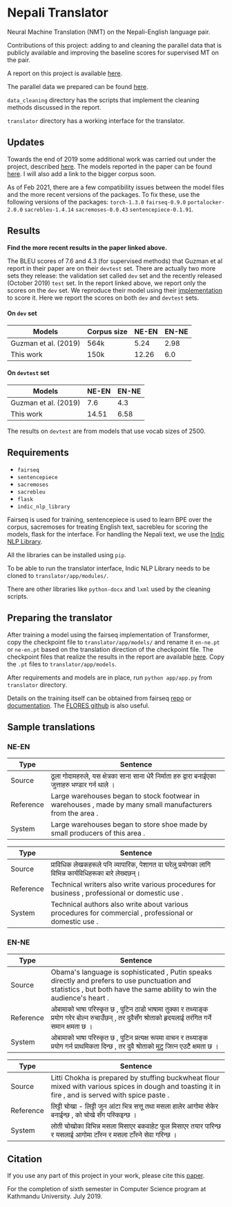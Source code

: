 # Nepali Translator

Neural Machine Translation (NMT) on the Nepali-English language pair. 

Contributions of this project: adding to and cleaning the parallel data that is publicly available and improving the baseline scores for supervised MT on the pair. 

A report on this project is available [here](https://drive.google.com/open?id=16F4e1Wr3ElosFnoVfZrEId4N0be2JPG4).

The parallel data we prepared can be found [here](https://drive.google.com/open?id=1UThfJKJFvDgTu263DNbz-WPNLqoARZ_0).

`data_cleaning` directory has the scripts that implement the cleaning methods discussed in the report.

`translator` directory has a working interface for the translator. 

## Updates

Towards the end of 2019 some additional work was carried out under the project, described [here](https://lt4all.elra.info/proceedings/lt4all2019/pdf/2019.lt4all-1.94.pdf). The models reported in the paper can be found [here](https://drive.google.com/drive/folders/1zrfYJy62LfVp5RHv81ycyMaCbk6HMLN3). I will also add a link to the bigger corpus soon.

As of Feb 2021, there are a few compatibility issues between the model files and the more recent versions of the packages. To fix these, use the following versions of the packages: `torch-1.3.0` `fairseq-0.9.0` `portalocker-2.0.0` `sacrebleu-1.4.14` `sacremoses-0.0.43` `sentencepiece-0.1.91`.


## Results

**Find the more recent results in the paper linked above.**

The BLEU scores of 7.6 and 4.3 (for supervised methods) that Guzman et al report in their paper are on their `devtest` set. There are actually two more sets they release: the validation set called `dev` set and the recently released (October 2019) `test` set. In the report linked above, we report only the scores on the `dev` set. We reproduce their model using their [implementation](https://github.com/facebookresearch/flores/) to score it. Here we report the scores on both `dev` and `devtest` sets.

#### On `dev` set
|Models   |Corpus size  |NE-EN   |EN-NE   |
|---|---|---|---|
|Guzman et al. (2019)   |564k   |5.24   |2.98   |
|This work   |150k   |12.26   |6.0   |

#### On `devtest` set
|Models   |NE-EN   |EN-NE   |
|---|---|---|
|Guzman et al. (2019)   |7.6   |4.3  |
|This work   |14.51   | 6.58 |

The results on `devtest` are from models that use vocab sizes of 2500.

## Requirements

* `fairseq`
* `sentencepiece`
* `sacremoses`
* `sacrebleu`
* `flask`
* `indic_nlp_library`

Fairseq is used for training, sentencepiece is used to learn BPE over the corpus, sacremoses for treating English text, sacrebleu for scoring the models, flask for the interface. For handling the Nepali text, we use the [Indic NLP Library](https://github.com/anoopkunchukuttan/indic_nlp_library).

All the libraries can be installed using `pip`.

To be able to run the translator interface, Indic NLP Library needs to be cloned to `translator/app/modules/`.

There are other libraries like `python-docx` and `lxml` used by the cleaning scripts.

## Preparing the translator
After training a model using the fairseq implementation of Transformer, copy the checkpoint file to `translator/app/models/` and rename it `en-ne.pt` or `ne-en.pt` based on the translation direction of the checkpoint file. The checkpoint files that realize the results in the report are available [here](https://drive.google.com/open?id=1Ix8lPhheLym_4Hpk3v-8cbf7oJ9YW4Eg). Copy the `.pt` files to `translator/app/models`.

After requirements and models are in place, run `python app/app.py` from `translator` directory.

Details on the training itself can be obtained from fairseq [repo](https://github.com/pytorch/fairseq) or [documentation](https://fairseq.readthedocs.io). The [FLORES github](https://github.com/facebookresearch/flores/) is also useful.

## Sample translations

### NE-EN
| Type | Sentence |
|---|---|
| Source  | ठूला गोदामहरुले, यस क्षेत्रका साना साना धेरै निर्माता हरु द्वारा बनाईएका जुत्ताहरु भण्डार गर्न थाले  । |
| Reference  | Large warehouses began to stock footwear in warehouses , made by many small manufacturers from the area .   |
| System  | Large warehouses began to store shoe made by small producers of this area . |

| Type | Sentence |
|---|---|
| Source  | प्राविधिक लेखकहरूले पनि व्यापारिक, पेशागत वा घरेलु प्रयोगका लागि विभिन्न कार्यविधिहरूका बारे लेख्दछन्। |
| Reference  | Technical writers also write various procedures for business , professional or domestic use . |
| System  | Technical authors also write about various procedures for commercial , professional or domestic use . |

### EN-NE
| Type | Sentence |
|---|---|
| Source  | Obama's language is sophisticated , Putin speaks directly and prefers to use punctuation and statistics , but both have the same ability to win the audience's heart . |
| Reference  | ओबामाको भाषा परिस्कृत छ , पुटिन ठाडो भाषामा तुक्का र तथ्याङ्क प्रयोग गरेर बोल्न रुचाउँछन् , तर दुवैसँग श्रोताको हृदयलाई तरंगित गर्ने समान क्षमता छ । |
| System  | ओबामाको भाषा परिस्कृत छ , पुटिन प्रत्यक्ष रूपमा वाचन र तथ्याङ्क प्रयोग गर्न प्राथमिकता दिन्छ , तर दुवै श्रोताको मुटु जित्न एउटै क्षमता छ । |

| Type | Sentence |
|---|---|
| Source  | Litti Chokha is prepared by stuffing buckwheat flour mixed with various spices in dough and toasting it in fire , and is served with spice paste . |
| Reference  | लिट्टी चोखा - लिट्टी जुन आंटा भित्र सत्तू तथा मसला हालेर आगोमा सेकेर बनाईन्छ , को चोखे सँग पस्किइन्छ । |
| System  | लोती चोखोका विभिन्न मसला मिसाएर बकवाहेट फूल मिसाएर तयार पारिन्छ र यसलाई आगोमा टाँस्न र मसला टाँस्ने सेवा गरिन्छ । |

## Citation
If you use any part of this project in your work, please cite this [paper](https://lt4all.elra.info/proceedings/lt4all2019/pdf/2019.lt4all-1.94.pdf).

For the completion of sixth semester in Computer Science program at Kathmandu University. July 2019.
